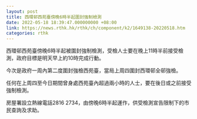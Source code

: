 ```yaml
---
layout: post
title: 西環邨西苑臺傍晚6時半起圍封強制檢測
date: 2022-05-18 18:39:47.000000000 +08:00
link: https://news.rthk.hk/rthk/ch/component/k2/1649138-20220518.htm
categories: rthk
---
```


西環邨西苑臺傍晚6時半起被圍封強制檢測，受檢人士要在晚上11時半前接受檢測，政府目標是明天早上約10時完成行動。

今次是政府一周內第二度圍封強檢西苑臺，當局上周四圍封西環邨全邨強檢。

任何在上周四至今日期間曾身處西苑臺內超過兩小時的人士，要在後日或之前接受強制檢測。

房屋署設立熱線電話2816 2734，由傍晚6時半起運作，供受檢測宣告限制下的市民查詢及求助。
